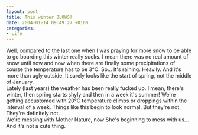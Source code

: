 ```yaml
---
layout: post
title: This winter BLOWS!
date: 2004-01-14 09:49:27 +0100
categories:
- Life
---
```

<p>Well, compared to the last one when I was praying for more snow to be able to go boarding this winter really sucks. I mean there was no real amount of snow until now and now when there are finally some precipitations of course the temperature has to be 3&deg;C. So... It's raining. Heavily. And it's more than ugly outside. It surely looks like the start of spring, not the middle of January.<br />
Lately (last years) the weather has been really fucked up. I mean, there's winter, then spring starts shyly and then in a week it's summer! We're getting accustomed with 20&deg;C temperature climbs or droppings within the interval of a week. Things like this begin to look normal. But they're not. They're definitely not.<br />
We're messing with Mother Nature, now She's beginning to mess with us... And it's not a cute thing.</p>
